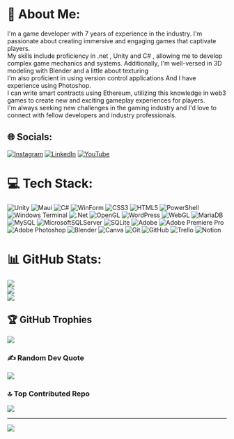 # 💫 About Me:
I'm a game developer with 7 years of experience in the industry. I'm passionate about creating immersive and engaging games that captivate players.<br>My skills include proficiency in .net , Unity and C# , allowing me to develop complex game mechanics and systems. Additionally, I'm well-versed in 3D modeling with Blender and a little about texturing<br>I'm also proficient in using version control applications And I have experience using Photoshop.<br>I can write smart contracts using Ethereum, utilizing this knowledge in web3 games to create new and exciting gameplay experiences for players.<br>I'm always seeking new challenges in the gaming industry and I'd love to connect with fellow developers and industry professionals.


## 🌐 Socials:
[![Instagram](https://img.shields.io/badge/Instagram-%23E4405F.svg?logo=Instagram&logoColor=white)](https://instagram.com/@prhm_ebrahimiJ) [![LinkedIn](https://img.shields.io/badge/LinkedIn-%230077B5.svg?logo=linkedin&logoColor=white)](https://linkedin.com/in/https://www.linkedin.com/in/parham-ebrahimi/) [![YouTube](https://img.shields.io/badge/YouTube-%23FF0000.svg?logo=YouTube&logoColor=white)](https://youtube.com/@@crocoprog) 

# 💻 Tech Stack:
![Unity](https://img.shields.io/badge/unity-%23026AA7.svg?style=for-the-badge&logo=unity&logoColor=white) ![Maui](https://img.shields.io/badge/maui-%23026AA7.svg?style=for-the-badge&logo=maui&logoColor=white) ![C#](https://img.shields.io/badge/c%23-%23239120.svg?style=for-the-badge&logo=csharp&logoColor=white) ![WinForm](https://img.shields.io/badge/WinForm-%23026AA7.svg?style=for-the-badge&logo=winform&logoColor=white) ![CSS3](https://img.shields.io/badge/css3-%231572B6.svg?style=for-the-badge&logo=css3&logoColor=white) ![HTML5](https://img.shields.io/badge/html5-%23E34F26.svg?style=for-the-badge&logo=html5&logoColor=white) ![PowerShell](https://img.shields.io/badge/PowerShell-%235391FE.svg?style=for-the-badge&logo=powershell&logoColor=white) ![Windows Terminal](https://img.shields.io/badge/Windows%20Terminal-%234D4D4D.svg?style=for-the-badge&logo=windows-terminal&logoColor=white) ![.Net](https://img.shields.io/badge/.NET-5C2D91?style=for-the-badge&logo=.net&logoColor=white) ![OpenGL](https://img.shields.io/badge/OpenGL-%23FFFFFF.svg?style=for-the-badge&logo=opengl) ![WordPress](https://img.shields.io/badge/WordPress-%23117AC9.svg?style=for-the-badge&logo=WordPress&logoColor=white) ![WebGL](https://img.shields.io/badge/WebGL-990000?logo=webgl&logoColor=white&style=for-the-badge) ![MariaDB](https://img.shields.io/badge/MariaDB-003545?style=for-the-badge&logo=mariadb&logoColor=white) ![MySQL](https://img.shields.io/badge/mysql-4479A1.svg?style=for-the-badge&logo=mysql&logoColor=white) ![MicrosoftSQLServer](https://img.shields.io/badge/Microsoft%20SQL%20Server-CC2927?style=for-the-badge&logo=microsoft%20sql%20server&logoColor=white) ![SQLite](https://img.shields.io/badge/sqlite-%2307405e.svg?style=for-the-badge&logo=sqlite&logoColor=white) ![Adobe](https://img.shields.io/badge/adobe-%23FF0000.svg?style=for-the-badge&logo=adobe&logoColor=white) ![Adobe Premiere Pro](https://img.shields.io/badge/Adobe%20Premiere%20Pro-9999FF.svg?style=for-the-badge&logo=Adobe%20Premiere%20Pro&logoColor=white) ![Adobe Photoshop](https://img.shields.io/badge/adobe%20photoshop-%2331A8FF.svg?style=for-the-badge&logo=adobe%20photoshop&logoColor=white) ![Blender](https://img.shields.io/badge/blender-%23F5792A.svg?style=for-the-badge&logo=blender&logoColor=white) ![Canva](https://img.shields.io/badge/Canva-%2300C4CC.svg?style=for-the-badge&logo=Canva&logoColor=white) ![Git](https://img.shields.io/badge/git-%23F05033.svg?style=for-the-badge&logo=git&logoColor=white) ![GitHub](https://img.shields.io/badge/github-%23121011.svg?style=for-the-badge&logo=github&logoColor=white) ![Trello](https://img.shields.io/badge/Trello-%23026AA7.svg?style=for-the-badge&logo=Trello&logoColor=white) ![Notion](https://img.shields.io/badge/Notion-%23000000.svg?style=for-the-badge&logo=notion&logoColor=white)
# 📊 GitHub Stats:
![](https://github-readme-stats.vercel.app/api?username=CrocoProg&theme=dark&hide_border=false&include_all_commits=true&count_private=true)<br/>
![](https://github-readme-streak-stats.herokuapp.com/?user=CrocoProg&theme=dark&hide_border=false)<br/>
![](https://github-readme-stats.vercel.app/api/top-langs/?username=CrocoProg&theme=dark&hide_border=false&include_all_commits=true&count_private=true&layout=compact)

## 🏆 GitHub Trophies
![](https://github-profile-trophy.vercel.app/?username=CrocoProg&theme=radical&no-frame=false&no-bg=true&margin-w=4)

### ✍️ Random Dev Quote
![](https://quotes-github-readme.vercel.app/api?type=horizontal&theme=radical)

### 🔝 Top Contributed Repo
![](https://github-contributor-stats.vercel.app/api?username=CrocoProg&limit=5&theme=dark&combine_all_yearly_contributions=true)

---
[![](https://visitcount.itsvg.in/api?id=CrocoProg&icon=0&color=0)](https://visitcount.itsvg.in)

<!-- Proudly created with GPRM ( https://gprm.itsvg.in ) -->
